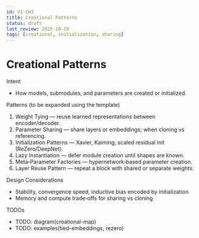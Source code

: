 ```yaml
---
id: V1-CH3
title: Creational Patterns
status: draft
last_review: 2025-10-19
tags: [creational, initialization, sharing]
---
```


# Creational Patterns

Intent
- How models, submodules, and parameters are created or initialized.

Patterns (to be expanded using the template)
1. Weight Tying — reuse learned representations between encoder/decoder.
2. Parameter Sharing — share layers or embeddings; when cloning vs referencing.
3. Initialization Patterns — Xavier, Kaiming, scaled residual init (ReZero/DeepNet).
4. Lazy Instantiation — defer module creation until shapes are known.
5. Meta‑Parameter Factories — hypernetwork‑based parameter creation.
6. Layer Reuse Pattern — repeat a block with shared or separate weights.

Design Considerations
- Stability, convergence speed, inductive bias encoded by initialization
- Memory and compute trade‑offs for sharing vs cloning

TODOs
- TODO: diagram(creational-map)
- TODO: examples(tied-embeddings, rezero)

